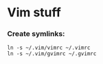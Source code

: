 # Vim stuff

### Create symlinks:
```
ln -s ~/.vim/vimrc ~/.vimrc
ln -s ~/.vim/gvimrc ~/.gvimrc
```
